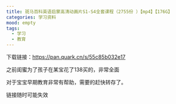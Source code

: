 ```yaml
---
title: 斑马百科英语启蒙高清动画片S1-S4全套课程（2755份 ）【mp4】【176G】
categories: 学习资料
mood: empty
tags:
  - 学习
  - 教育
---
```





下载链接：https://pan.quark.cn/s/55c85b032e17




之前闺蜜为了孩子在某宝花了138买的，非常全面




对于宝宝早期教育非常有帮助，需要的赶快转存了。




链接随时可能失效